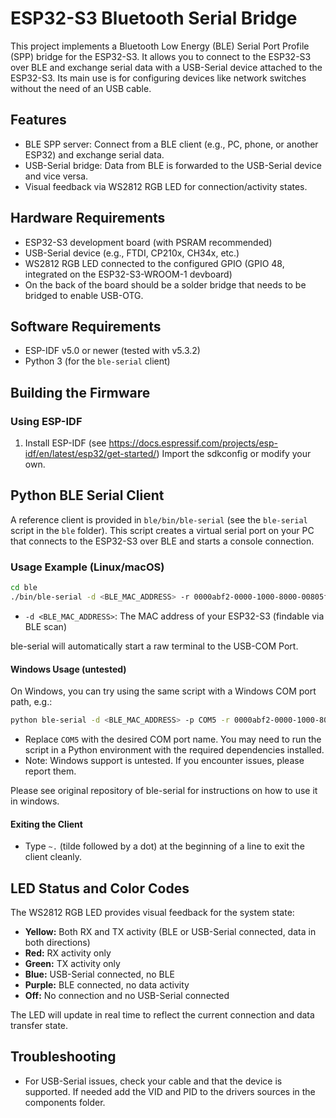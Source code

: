 # ESP32-S3 Bluetooth Serial Bridge

This project implements a Bluetooth Low Energy (BLE) Serial Port Profile (SPP) bridge for the ESP32-S3. It allows you to connect to the ESP32-S3 over BLE and exchange serial data with a USB-Serial device attached to the ESP32-S3.
Its main use is for configuring devices like network switches without the need of an USB cable.

## Features
- BLE SPP server: Connect from a BLE client (e.g., PC, phone, or another ESP32) and exchange serial data.
- USB-Serial bridge: Data from BLE is forwarded to the USB-Serial device and vice versa.
- Visual feedback via WS2812 RGB LED for connection/activity states.

## Hardware Requirements
- ESP32-S3 development board (with PSRAM recommended)
- USB-Serial device (e.g., FTDI, CP210x, CH34x, etc.)
- WS2812 RGB LED connected to the configured GPIO (GPIO 48, integrated on the ESP32-S3-WROOM-1 devboard)
- On the back of the board should be a solder bridge that needs to be bridged to enable USB-OTG.

## Software Requirements
- ESP-IDF v5.0 or newer (tested with v5.3.2)
- Python 3 (for the `ble-serial` client)

## Building the Firmware

### Using ESP-IDF
1. Install ESP-IDF (see https://docs.espressif.com/projects/esp-idf/en/latest/esp32/get-started/)
Import the sdkconfig or modify your own.

## Python BLE Serial Client
A reference client is provided in `ble/bin/ble-serial` (see the `ble-serial` script in the `ble` folder). This script creates a virtual serial port on your PC that connects to the ESP32-S3 over BLE and starts a console connection.

### Usage Example (Linux/macOS)
```sh
cd ble
./bin/ble-serial -d <BLE_MAC_ADDRESS> -r 0000abf2-0000-1000-8000-00805f9b34fb -w 0000abf1-0000-1000-8000-00805f9b34fb -m 517 --write-with-response
```
- `-d <BLE_MAC_ADDRESS>`: The MAC address of your ESP32-S3 (findable via BLE scan)

ble-serial will automatically start a raw terminal to the USB-COM Port.

#### Windows Usage (untested)
On Windows, you can try using the same script with a Windows COM port path, e.g.:
```sh
python ble-serial -d <BLE_MAC_ADDRESS> -p COM5 -r 0000abf2-0000-1000-8000-00805f9b34fb -w 0000abf1-0000-1000-8000-00805f9b34fb -m 517 --write-with-response
```
- Replace `COM5` with the desired COM port name. You may need to run the script in a Python environment with the required dependencies installed.
- Note: Windows support is untested. If you encounter issues, please report them.

Please see original repository of ble-serial for instructions on how to use it in windows.

#### Exiting the Client
- Type `~.` (tilde followed by a dot) at the beginning of a line to exit the client cleanly.

## LED Status and Color Codes
The WS2812 RGB LED provides visual feedback for the system state:

- **Yellow:** Both RX and TX activity (BLE or USB-Serial connected, data in both directions)
- **Red:** RX activity only
- **Green:** TX activity only
- **Blue:** USB-Serial connected, no BLE
- **Purple:** BLE connected, no data activity
- **Off:** No connection and no USB-Serial connected

The LED will update in real time to reflect the current connection and data transfer state.

## Troubleshooting
- For USB-Serial issues, check your cable and that the device is supported. If needed add the VID and PID to the drivers sources in the components folder.

